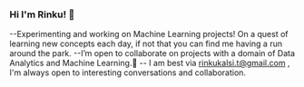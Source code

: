 ### Hi I'm Rinku! 👋

 --Experimenting and working on Machine Learning projects! On a quest of learning new concepts each day, if not that you can find me having a run around the park.
   --I’m open to collaborate on projects with a domain of Data Analytics and Machine Learning.👯 
   -- I am best via rinkukalsi.t@gmail.com , I'm always open to interesting conversations and collaboration.
 

